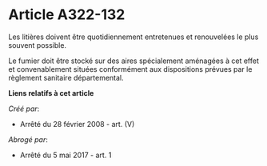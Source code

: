 # Article A322-132

Les litières doivent être quotidiennement entretenues et renouvelées le plus souvent possible.

Le fumier doit être stocké sur des aires spécialement aménagées à cet effet et convenablement situées conformément aux
dispositions prévues par le règlement sanitaire départemental.

**Liens relatifs à cet article**

_Créé par_:

  - Arrêté du 28 février 2008 - art. (V)

_Abrogé par_:

  - Arrêté du 5 mai 2017 - art. 1
